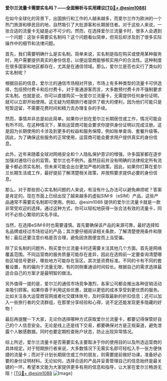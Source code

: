 **爱尔兰流量卡需要实名吗？——全面解析与实用建议[[TG💪+ @esim1088](https://t.me/s/esim1088)]**

在如今全球化的背景下，出国旅行和工作的人越来越多，而爱尔兰作为欧洲的一个热门旅游和移民目的地，自然吸引了大批游客和长期居住者。对于这些人来说，一张合适的流量卡无疑是必不可少的。然而，在选择爱尔兰流量卡时，很多人会遇到一个问题：这张卡需要实名制吗？这个问题看似简单，但背后却涉及到了很多实际操作中的细节和法律问题。

首先，我们需要明确什么是实名制。简单来说，实名制是指在购买或使用某种服务时，用户需要提供真实的身份信息，以便运营商能够核实用户的合法性。这种制度在很多国家和地区都存在，尤其是在通信领域。那么，爱尔兰是否也实行了类似的实名制呢？

根据目前的信息，爱尔兰的通信市场相对开放，市场上有多种类型的流量卡可供选择，包括预付费卡和后付费卡。对于普通游客而言，大多数预付费卡并不强制要求实名制。也就是说，你可以直接购买一张爱尔兰流量卡，无需提供任何身份证明，就可以立即开始使用。这无疑为短期旅行者提供了极大的便利，因为他们可能只是短暂逗留，不需要花费时间和精力去办理复杂的手续。

然而，事情并非总是如此简单。如果你计划在爱尔兰长期居住或工作，情况可能会有所不同。在这种情况下，某些运营商可能会要求你提供身份证明以完成注册。这是因为长期使用的卡涉及到更多的权益和服务保障，例如账单查询、套餐升级等。因此，为了确保这些服务的正常使用，运营商可能会要求用户提供真实的身份信息。

此外，近年来随着全球对网络安全和个人隐私保护意识的增强，许多国家都在逐步加强对通信行业的监管。爱尔兰也不例外。虽然目前并没有明确的法律规定所有流量卡都必须实名制，但未来可能会出台更加严格的政策。因此，如果你打算在爱尔兰长期生活或工作，最好提前了解清楚相关政策，并按照要求提供必要的身份信息。

那么，对于那些担心实名制问题的人来说，有没有什么办法可以避免麻烦呢？答案是肯定的。现在市面上已经出现了越来越多的虚拟SIM卡（eSIM）产品，这些产品通常不需要实名制即可使用。例如，@esim1088 提供的爱尔兰流量卡就是一款非常受欢迎的选择。通过这种方式，你可以轻松地获得一张合法有效的流量卡，同时不必担心繁琐的实名手续。

当然，在选择eSIM卡时也需要谨慎。首先要确保该产品的来源可靠，最好选择知名品牌或经过市场验证的产品；其次要仔细阅读相关条款，了解清楚使用条件和限制；最后还要注意价格是否合理，避免因贪图便宜而上当受骗。

除了实名制的问题外，购买爱尔兰流量卡时还需要关注其他几个方面。首先是网络覆盖范围。不同运营商的服务质量可能存在差异，因此在选购前一定要查询清楚哪些区域信号更好，哪些地方可能存在盲区。其次是资费标准。不同的卡有不同的套餐设置，有的偏向于流量无限，有的则侧重通话时间较长。根据自己的需求选择最适合自己的方案才是最明智的做法。

另外值得一提的是，爱尔兰的通信市场竞争激烈，各家公司都会推出各种促销活动来吸引顾客。如果你善于利用这些优惠，就能以更低的成本享受到更优质的服务。比如关注各大运营商官网或者社交媒体账号，及时获取最新的折扣信息；还可以加入一些旅行者的交流群组，在那里分享经验和心得，说不定还能发现更多隐藏的好物！

最后再提醒一下大家，无论你选择哪种方式获取爱尔兰流量卡，都要记得保管好自己的个人信息安全。无论是线上还是线下交易，都要确保对方是正规渠道，避免泄露个人敏感数据。同时也要定期检查账户状态，防止出现异常情况。

综上所述，爱尔兰流量卡是否需要实名主要取决于你的使用目的以及所选运营商的具体规定。对于短期旅行者来说，大多数情况下无需实名即可轻松入手一张方便快捷的流量卡；而对于计划长期居住或工作的朋友，则需要提前做好功课，准备好必要的身份证明材料。无论如何，选择合适的产品并妥善管理自己的信息始终是最关键的一环。希望本文能为大家提供更多有用的信息和指导，让大家在爱尔兰畅游无阻！[[TG💪+ @esim1088](https://t.me/s/esim1088) ![Image](https://i.postimg.cc/4NQfJmqS/Snipaste-2025-05-13-00-14-12.png)]